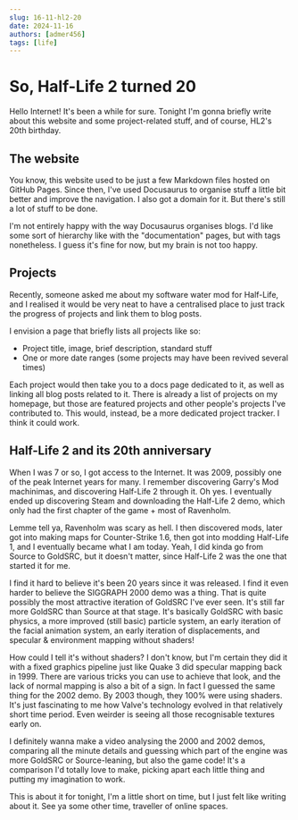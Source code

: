 ```yaml
---
slug: 16-11-hl2-20
date: 2024-11-16
authors: [admer456]
tags: [life]
---
```


# So, Half-Life 2 turned 20

Hello Internet! It's been a while for sure. Tonight I'm gonna briefly write about this website and some project-related stuff, and of course, HL2's 20th birthday.

<!-- truncate -->

## The website

You know, this website used to be just a few Markdown files hosted on GitHub Pages. Since then, I've used Docusaurus to organise stuff a little bit better and improve the navigation. I also got a domain for it. But there's still a lot of stuff to be done.

I'm not entirely happy with the way Docusaurus organises blogs. I'd like some sort of hierarchy like with the "documentation" pages, but with tags nonetheless. I guess it's fine for now, but my brain is not too happy.

## Projects

Recently, someone asked me about my software water mod for Half-Life, and I realised it would be very neat to have a centralised place to just track the progress of projects and link them to blog posts.

I envision a page that briefly lists all projects like so:
* Project title, image, brief description, standard stuff
* One or more date ranges (some projects may have been revived several times)

Each project would then take you to a docs page dedicated to it, as well as linking all blog posts related to it. There is already a list of projects on my homepage, but those are featured projects and other people's projects I've contributed to. This would, instead, be a more dedicated project tracker. I think it could work.

## Half-Life 2 and its 20th anniversary

When I was 7 or so, I got access to the Internet. It was 2009, possibly one of the peak Internet years for many. I remember discovering Garry's Mod machinimas, and discovering Half-Life 2 through it. Oh yes. I eventually ended up discovering Steam and downloading the Half-Life 2 demo, which only had the first chapter of the game + most of Ravenholm.

Lemme tell ya, Ravenholm was scary as hell. I then discovered mods, later got into making maps for Counter-Strike 1.6, then got into modding Half-Life 1, and I eventually became what I am today. Yeah, I did kinda go from Source to GoldSRC, but it doesn't matter, since Half-Life 2 was the one that started it for me.

I find it hard to believe it's been 20 years since it was released. I find it even harder to believe the SIGGRAPH 2000 demo was a thing. That is quite possibly the most attractive iteration of GoldSRC I've ever seen. It's still far more GoldSRC than Source at that stage. It's basically GoldSRC with basic physics, a more improved (still basic) particle system, an early iteration of the facial animation system, an early iteration of displacements, and specular & environment mapping without shaders!

How could I tell it's without shaders? I don't know, but I'm certain they did it with a fixed graphics pipeline just like Quake 3 did specular mapping back in 1999. There are various tricks you can use to achieve that look, and the lack of normal mapping is also a bit of a sign. In fact I guessed the same thing for the 2002 demo. By 2003 though, they 100% were using shaders. It's just fascinating to me how Valve's technology evolved in that relatively short time period. Even weirder is seeing all those recognisable textures early on.

I definitely wanna make a video analysing the 2000 and 2002 demos, comparing all the minute details and guessing which part of the engine was more GoldSRC or Source-leaning, but also the game code! It's a comparison I'd totally love to make, picking apart each little thing and putting my imagination to work.

This is about it for tonight, I'm a little short on time, but I just felt like writing about it. See ya some other time, traveller of online spaces.
